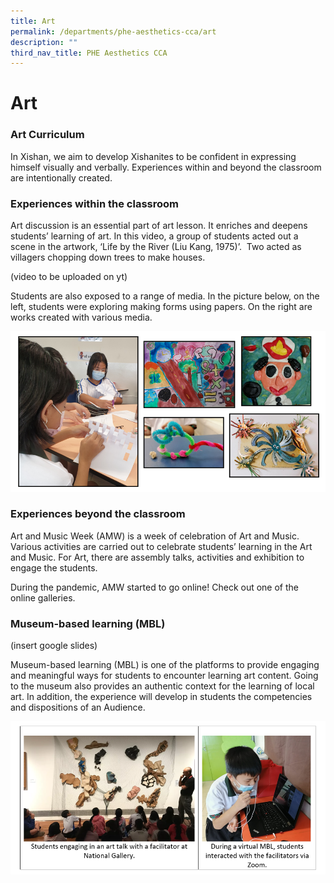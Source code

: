```yaml
---
title: Art
permalink: /departments/phe-aesthetics-cca/art
description: ""
third_nav_title: PHE Aesthetics CCA
---
```

# **Art**

### Art Curriculum

In Xishan, we aim to develop Xishanites to be confident in expressing himself visually and verbally. Experiences within and beyond the classroom are intentionally created.   

### Experiences within the classroom

Art discussion is an essential part of art lesson. It enriches and deepens students’ learning of art. In this video, a group of students acted out a scene in the artwork, ‘Life by the River (Liu Kang, 1975)’.  Two acted as villagers chopping down trees to make houses.

(video to be uploaded on yt)

Students are also exposed to a range of media. In the picture below, on the left, students were exploring making forms using papers. On the right are works created with various media.

![](/images/Capture6.png)

### Experiences beyond the classroom

Art and Music Week (AMW) is a week of celebration of Art and Music. Various activities are carried out to celebrate students’ learning in the Art and Music. For Art, there are assembly talks, activities and exhibition to engage the students. 

During the pandemic, AMW started to go online! Check out one of the online galleries.

### Museum-based learning (MBL)

(insert google slides)

Museum-based learning (MBL) is one of the platforms to provide engaging and meaningful ways for students to encounter learning art content. Going to the museum also provides an authentic context for the learning of local art. In addition, the experience will develop in students the competencies and dispositions of an Audience.

![](/images/Capture7.png)